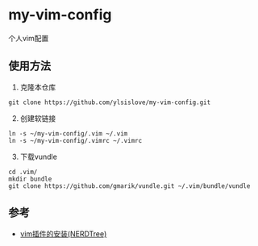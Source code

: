 # my-vim-config
个人vim配置

## 使用方法
1. 克隆本仓库
```
git clone https://github.com/ylsislove/my-vim-config.git
```

2. 创建软链接
```
ln -s ~/my-vim-config/.vim ~/.vim
ln -s ~/my-vim-config/.vimrc ~/.vimrc
```

3. 下载vundle
```
cd .vim/
mkdir bundle
git clone https://github.com/gmarik/vundle.git ~/.vim/bundle/vundle
```

## 参考
* [vim插件的安装(NERDTree)](https://www.jianshu.com/p/181c2b3ca7b5?utm_campaign=shakespeare)
